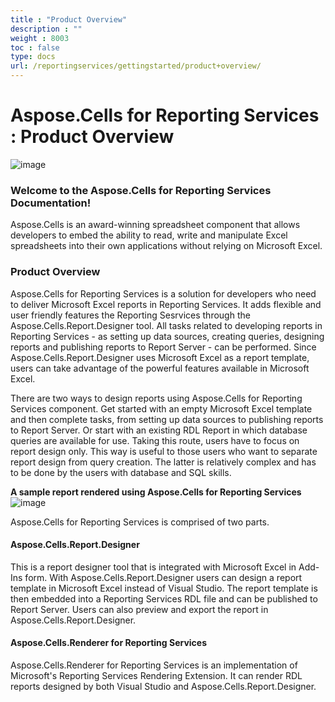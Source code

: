 ```yaml
---
title : "Product Overview" 
description : "" 
weight : 8003 
toc : false
type: docs
url: /reportingservices/gettingstarted/product+overview/
---
```


# Aspose.Cells for Reporting Services : Product Overview


![image](https://docs2.aspose.com/cells/reportingservices/attachments/6094894/6193531.png)

### Welcome to the Aspose.Cells for Reporting Services Documentation!

Aspose.Cells is an award-winning spreadsheet component that allows developers to embed the ability to read, write and manipulate Excel spreadsheets into their own applications without relying on Microsoft Excel.

### Product Overview

Aspose.Cells for Reporting Services is a solution for developers who need to deliver Microsoft Excel reports in Reporting Services. It adds flexible and user friendly features the Reporting Sesrvices through the Aspose.Cells.Report.Designer tool. All tasks related to developing reports in Reporting Services - as setting up data sources, creating queries, designing reports and publishing reports to Report Server - can be performed. Since Aspose.Cells.Report.Designer uses Microsoft Excel as a report template, users can take advantage of the powerful features available in Microsoft Excel.

There are two ways to design reports using Aspose.Cells for Reporting Services component. Get started with an empty Microsoft Excel template and then complete tasks, from setting up data sources to publishing reports to Report Server. Or start with an existing RDL Report in which database queries are available for use. Taking this route, users have to focus on report design only. This way is useful to those users who want to separate report design from query creation. The latter is relatively complex and has to be done by the users with database and SQL skills.

**A sample report rendered using Aspose.Cells for Reporting Services**  
![image](https://docs2.aspose.com/cells/reportingservices/attachments/6094894/6193535.png)  

Aspose.Cells for Reporting Services is comprised of two parts.

#### Aspose.Cells.Report.Designer

This is a report designer tool that is integrated with Microsoft Excel in Add-Ins form. With Aspose.Cells.Report.Designer users can design a report template in Microsoft Excel instead of Visual Studio. The report template is then embedded into a Reporting Services RDL file and can be published to Report Server. Users can also preview and export the report in Aspose.Cells.Report.Designer.

#### Aspose.Cells.Renderer for Reporting Services

Aspose.Cells.Renderer for Reporting Services is an implementation of Microsoft's Reporting Services Rendering Extension. It can render RDL reports designed by both Visual Studio and Aspose.Cells.Report.Designer.

